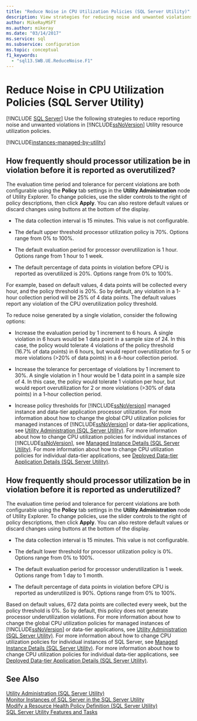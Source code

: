 ```yaml
---
title: "Reduce Noise in CPU Utilization Policies (SQL Server Utility)"
description: View strategies for reducing noise and unwanted violations in SQL Server Utility results. See which policy options affect processor utilization reports.
author: MikeRayMSFT
ms.author: mikeray
ms.date: "03/14/2017"
ms.service: sql
ms.subservice: configuration
ms.topic: conceptual
f1_keywords:
  - "sql13.SWB.UE.ReduceNoise.F1"
---
```

# Reduce Noise in CPU Utilization Policies (SQL Server Utility)
 [!INCLUDE [SQL Server](../../includes/applies-to-version/sqlserver.md)]
  Use the following strategies to reduce reporting noise and unwanted violations in [!INCLUDE[ssNoVersion](../../includes/ssnoversion-md.md)] Utility resource utilization policies.  
  
[!INCLUDE[instances-managed-by-utility](../../includes/instances-managed-by-utility.md)]


## How frequently should processor utilization be in violation before it is reported as overutilized?  
 The evaluation time period and tolerance for percent violations are both configurable using the **Policy** tab settings in the **Utility Administration** node of Utility Explorer. To change policies, use the slider controls to the right of policy descriptions, then click **Apply**. You can also restore default values or discard changes using buttons at the bottom of the display.  
  
-   The data collection interval is 15 minutes. This value is not configurable.  
  
-   The default upper threshold processor utilization policy is 70%. Options range from 0% to 100%.  
  
-   The default evaluation period for processor overutilization is 1 hour. Options range from 1 hour to 1 week.  
  
-   The default percentage of data points in violation before CPU is reported as overutilized is 20%. Options range from 0% to 100%.  
  
 For example, based on default values, 4 data points will be collected every hour, and the policy threshold is 20%. So by default, any violation in a 1-hour collection period will be 25% of 4 data points. The default values report any violation of the CPU overutilization policy threshold.  
  
 To reduce noise generated by a single violation, consider the following options:  
  
-   Increase the evaluation period by 1 increment to 6 hours. A single violation in 6 hours would be 1 data point in a sample size of 24. In this case, the policy would tolerate 4 violations of the policy threshold (16.7% of data points) in 6 hours, but would report overutilization for 5 or more violations (>20% of data points) in a 6-hour collection period.  
  
-   Increase the tolerance for percentage of violations by 1 increment to 30%. A single violation in 1 hour would be 1 data point in a sample size of 4. In this case, the policy would tolerate 1 violation per hour, but would report overutilization for 2 or more violations (>30% of data points) in a 1-hour collection period.  
  
-   Increase policy thresholds for [!INCLUDE[ssNoVersion](../../includes/ssnoversion-md.md)] managed instance and data-tier application processor utilization. For more information about how to change the global CPU utilization policies for managed instances of [!INCLUDE[ssNoVersion](../../includes/ssnoversion-md.md)] or data-tier applications, see [Utility Administration &#40;SQL Server Utility&#41;](/previous-versions/sql/sql-server-2016/ee240832(v=sql.130)). For more information about how to change CPU utilization policies for individual instances of [!INCLUDE[ssNoVersion](../../includes/ssnoversion-md.md)], see [Managed Instance Details &#40;SQL Server Utility&#41;](./utility-explorer-f1-help.md). For more information about how to change CPU utilization policies for individual data-tier applications, see [Deployed Data-tier Application Details &#40;SQL Server Utility&#41;](/previous-versions/sql/sql-server-2016/ee240857(v=sql.130)).  
  
## How frequently should processor utilization be in violation before it is reported as underutilized?  
 The evaluation time period and tolerance for percent violations are both configurable using the **Policy** tab settings in the **Utility Administration** node of Utility Explorer. To change policies, use the slider controls to the right of policy descriptions, then click **Apply**. You can also restore default values or discard changes using buttons at the bottom of the display.  
  
-   The data collection interval is 15 minutes. This value is not configurable.  
  
-   The default lower threshold for processor utilization policy is 0%. Options range from 0% to 100%.  
  
-   The default evaluation period for processor underutilization is 1 week. Options range from 1 day to 1 month.  
  
-   The default percentage of data points in violation before CPU is reported as underutilized is 90%. Options range from 0% to 100%.  
  
 Based on default values, 672 data points are collected every week, but the policy threshold is 0%. So by default, this policy does not generate processor underutilization violations. For more information about how to change the global CPU utilization policies for managed instances of [!INCLUDE[ssNoVersion](../../includes/ssnoversion-md.md)] or data-tier applications, see [Utility Administration &#40;SQL Server Utility&#41;](/previous-versions/sql/sql-server-2016/ee240832(v=sql.130)). For more information about how to change CPU utilization policies for individual instances of SQL Server, see [Managed Instance Details &#40;SQL Server Utility&#41;](./utility-explorer-f1-help.md). For more information about how to change CPU utilization policies for individual data-tier applications, see [Deployed Data-tier Application Details &#40;SQL Server Utility&#41;](/previous-versions/sql/sql-server-2016/ee240857(v=sql.130)).  
  
## See Also  
 [Utility Administration &#40;SQL Server Utility&#41;](/previous-versions/sql/sql-server-2016/ee240832(v=sql.130))   
 [Monitor Instances of SQL Server in the SQL Server Utility](../../relational-databases/manage/monitor-instances-of-sql-server-in-the-sql-server-utility.md)   
 [Modify a Resource Health Policy Definition &#40;SQL Server Utility&#41;](../../relational-databases/manage/modify-a-resource-health-policy-definition-sql-server-utility.md)   
 [SQL Server Utility Features and Tasks](../../relational-databases/manage/sql-server-utility-features-and-tasks.md)  
  
